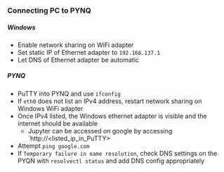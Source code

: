 ### Connecting PC to PYNQ
##### Windows
- Enable network sharing on WiFi adapter
- Set static IP of Ethernet adapter to `192.168.137.1`
- Let DNS of Ethernet adapter be automatic
##### PYNQ
- PuTTY into PYNQ and use `ifconfig`
- If `eth0` does not list an IPv4 address, restart network sharing on Windows WiFi adapter
- Once IPv4 listed, the Windows ethernet adapter is visible and the internet should be available
	- Jupyter can be accessed on google by accessing `http://<listed_ip_in_PuTTY>
- Attempt `ping google.com`
- If `Temporary failure in name resolution`, check DNS settings on the PYQN with `resolvectl status` and add DNS config appropriately